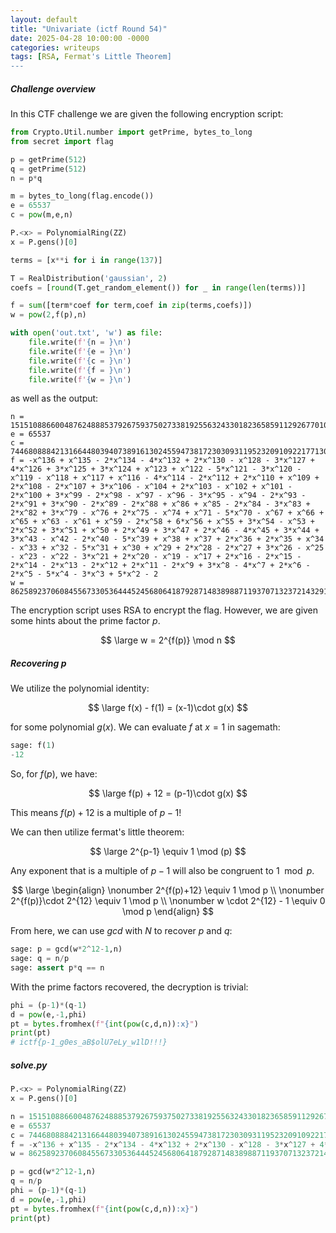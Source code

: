 ```yaml
---
layout: default
title: "Univariate (ictf Round 54)"
date: 2025-04-28 10:00:00 -0000
categories: writeups
tags: [RSA, Fermat's Little Theorem]
---
```


##### Challenge overview

In this CTF challenge we are given the following encryption script:

```python
from Crypto.Util.number import getPrime, bytes_to_long
from secret import flag

p = getPrime(512)
q = getPrime(512)
n = p*q

m = bytes_to_long(flag.encode())
e = 65537
c = pow(m,e,n)

P.<x> = PolynomialRing(ZZ)
x = P.gens()[0]

terms = [x**i for i in range(137)]

T = RealDistribution('gaussian', 2)
coefs = [round(T.get_random_element()) for _ in range(len(terms))]

f = sum([term*coef for term,coef in zip(terms,coefs)])
w = pow(2,f(p),n)

with open('out.txt', 'w') as file:
    file.write(f'{n = }\n')
    file.write(f'{e = }\n')
    file.write(f'{c = }\n')
    file.write(f'{f = }\n')
    file.write(f'{w = }\n')
```

as well as the output:

```
n = 151510886600487624888537926759375027338192556324330182365859112926770109752858284462159488504727238764120612593911292154858008775463001345641311051184326218974685701057787672193003745574697137968457609530135969033403360561333863943223407215732526198691453110628598401583407984162075630768455052482583101773637
e = 65537
c = 74468088842131664480394073891613024559473817230309311952320910922177130990996003196602702376336093457990873018154873841543712071422931358036924937335888815556064840522100618318507080665149514719351519909821468981883880543654015414713368018500970500498936910817336501949914675483148862843329341461828563728789
f = -x^136 + x^135 - 2*x^134 - 4*x^132 + 2*x^130 - x^128 - 3*x^127 + 4*x^126 + 3*x^125 + 3*x^124 + x^123 + x^122 - 5*x^121 - 3*x^120 - x^119 - x^118 + x^117 + x^116 - 4*x^114 - 2*x^112 + 2*x^110 + x^109 + 2*x^108 - 2*x^107 + 3*x^106 - x^104 + 2*x^103 - x^102 + x^101 - 2*x^100 + 3*x^99 - 2*x^98 - x^97 - x^96 - 3*x^95 - x^94 - 2*x^93 - 2*x^91 + 3*x^90 - 2*x^89 - 2*x^88 + x^86 + x^85 - 2*x^84 - 3*x^83 + 2*x^82 + 3*x^79 - x^76 + 2*x^75 - x^74 + x^71 - 5*x^70 - x^67 + x^66 + x^65 + x^63 - x^61 + x^59 - 2*x^58 + 6*x^56 + x^55 + 3*x^54 - x^53 + 2*x^52 + 3*x^51 + x^50 + 2*x^49 + 3*x^47 + 2*x^46 - 4*x^45 + 3*x^44 + 3*x^43 - x^42 - 2*x^40 - 5*x^39 + x^38 + x^37 + 2*x^36 + 2*x^35 + x^34 - x^33 + x^32 - 5*x^31 + x^30 + x^29 + 2*x^28 - 2*x^27 + 3*x^26 - x^25 - x^23 - x^22 - 3*x^21 + 2*x^20 - x^19 - x^17 + 2*x^16 - 2*x^15 - 2*x^14 - 2*x^13 - 2*x^12 + 2*x^11 - 2*x^9 + 3*x^8 - 4*x^7 + 2*x^6 - 2*x^5 - 5*x^4 - 3*x^3 + 5*x^2 - 2
w = 86258923706084556733053644452456806418792871483898871193707132372143291757396867798433017660985422614532352743658877188445517898648519256573663299464811234251773841741466280567326570167017786562044635756348763128567054349991798640926148221279889174229551074668002853442182664523748992260830782387602048836221
```

The encryption script uses RSA to encrypt the flag. However, we are given some hints about the prime factor $p$.

$$
\large w = 2^{f(p)} \mod n
$$

##### Recovering p

We utilize the polynomial identity:

$$
\large f(x) - f(1) = (x-1)\cdot g(x)
$$

for some polynomial $g(x)$. We can evaluate $f$ at $x=1$ in sagemath:

```python
sage: f(1)
-12
```

So, for $f(p)$, we have:

$$
\large f(p) + 12 = (p-1)\cdot g(x)
$$

This means $f(p)+12$ is a multiple of $p-1$!

We can then utilize fermat's little theorem:

$$
\large 2^{p-1} \equiv 1 \mod (p)
$$

Any exponent that is a multiple of $p-1$ will also be congruent to $1 \mod p$. 

$$
\large 
\begin{align}
\nonumber 2^{f(p)+12} \equiv 1 \mod p \\
\nonumber 2^{f(p)}\cdot 2^{12} \equiv 1 \mod p \\
\nonumber w \cdot 2^{12} - 1 \equiv 0 \mod p
\end{align}
$$

From here, we can use $gcd$ with $N$ to recover $p$ and $q$:

```python
sage: p = gcd(w*2^12-1,n)
sage: q = n/p
sage: assert p*q == n
```

With the prime factors recovered, the decryption is trivial:

```python
phi = (p-1)*(q-1)
d = pow(e,-1,phi)
pt = bytes.fromhex(f"{int(pow(c,d,n)):x}")
print(pt)
# ictf{p-1_g0es_aB$olU7eLy_w1lD!!!}
```

##### solve.py

```python
P.<x> = PolynomialRing(ZZ)
x = P.gens()[0]

n = 151510886600487624888537926759375027338192556324330182365859112926770109752858284462159488504727238764120612593911292154858008775463001345641311051184326218974685701057787672193003745574697137968457609530135969033403360561333863943223407215732526198691453110628598401583407984162075630768455052482583101773637
e = 65537
c = 74468088842131664480394073891613024559473817230309311952320910922177130990996003196602702376336093457990873018154873841543712071422931358036924937335888815556064840522100618318507080665149514719351519909821468981883880543654015414713368018500970500498936910817336501949914675483148862843329341461828563728789
f = -x^136 + x^135 - 2*x^134 - 4*x^132 + 2*x^130 - x^128 - 3*x^127 + 4*x^126 + 3*x^125 + 3*x^124 + x^123 + x^122 - 5*x^121 - 3*x^120 - x^119 - x^118 + x^117 + x^116 - 4*x^114 - 2*x^112 + 2*x^110 + x^109 + 2*x^108 - 2*x^107 + 3*x^106 - x^104 + 2*x^103 - x^102 + x^101 - 2*x^100 + 3*x^99 - 2*x^98 - x^97 - x^96 - 3*x^95 - x^94 - 2*x^93 - 2*x^91 + 3*x^90 - 2*x^89 - 2*x^88 + x^86 + x^85 - 2*x^84 - 3*x^83 + 2*x^82 + 3*x^79 - x^76 + 2*x^75 - x^74 + x^71 - 5*x^70 - x^67 + x^66 + x^65 + x^63 - x^61 + x^59 - 2*x^58 + 6*x^56 + x^55 + 3*x^54 - x^53 + 2*x^52 + 3*x^51 + x^50 + 2*x^49 + 3*x^47 + 2*x^46 - 4*x^45 + 3*x^44 + 3*x^43 - x^42 - 2*x^40 - 5*x^39 + x^38 + x^37 + 2*x^36 + 2*x^35 + x^34 - x^33 + x^32 - 5*x^31 + x^30 + x^29 + 2*x^28 - 2*x^27 + 3*x^26 - x^25 - x^23 - x^22 - 3*x^21 + 2*x^20 - x^19 - x^17 + 2*x^16 - 2*x^15 - 2*x^14 - 2*x^13 - 2*x^12 + 2*x^11 - 2*x^9 + 3*x^8 - 4*x^7 + 2*x^6 - 2*x^5 - 5*x^4 - 3*x^3 + 5*x^2 - 2
w = 86258923706084556733053644452456806418792871483898871193707132372143291757396867798433017660985422614532352743658877188445517898648519256573663299464811234251773841741466280567326570167017786562044635756348763128567054349991798640926148221279889174229551074668002853442182664523748992260830782387602048836221

p = gcd(w*2^12-1,n)
q = n/p
phi = (p-1)*(q-1)
d = pow(e,-1,phi)
pt = bytes.fromhex(f"{int(pow(c,d,n)):x}")
print(pt)
```
